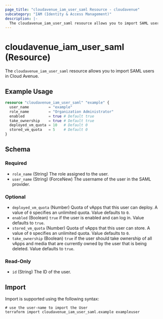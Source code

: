 ```yaml
---
page_title: "cloudavenue_iam_user_saml Resource - cloudavenue"
subcategory: "IAM (Identity & Access Management)"
description: |-
  The cloudavenue_iam_user_saml resource allows you to import SAML users in Cloud Avenue.
---
```


# cloudavenue_iam_user_saml (Resource)

The `cloudavenue_iam_user_saml` resource allows you to import SAML users in Cloud Avenue.

## Example Usage

```terraform
resource "cloudavenue_iam_user_saml" "example" {
  user_name         = "example"
  role_name         = "Organization Administrator"
  enabled           = true # Default true
  take_ownership    = true # Default true
  deployed_vm_quota = 10   # Default 0
  stored_vm_quota   = 5    # Default 0
}
```

<!-- schema generated by tfplugindocs -->
## Schema

### Required

- `role_name` (String) The role assigned to the user.
- `user_name` (String) (ForceNew) The username of the user in the SAML provider.

### Optional

- `deployed_vm_quota` (Number) Quota of vApps that this user can deploy. A value of `0` specifies an unlimited quota. Value defaults to `0`.
- `enabled` (Boolean) `true` if the user is enabled and can log in. Value defaults to `true`.
- `stored_vm_quota` (Number) Quota of vApps that this user can store. A value of `0` specifies an unlimited quota. Value defaults to `0`.
- `take_ownership` (Boolean) `true` if the user should take ownership of all vApps and media that are currently owned by the user that is being deleted. Value defaults to `true`.

### Read-Only

- `id` (String) The ID of the user.

## Import

Import is supported using the following syntax:
```shell
# use the user-name to import the User
terraform import cloudavenue_iam_user_saml.example exampleuser
```